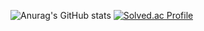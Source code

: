 ![Anurag's GitHub stats](https://github-readme-stats.vercel.app/api?username=jungmini0601&show_icons=true&theme=radical)
[![Solved.ac Profile](http://mazassumnida.wtf/api/v2/generate_badge?boj=kJungmin)](https://solved.ac/kJungmin/)

